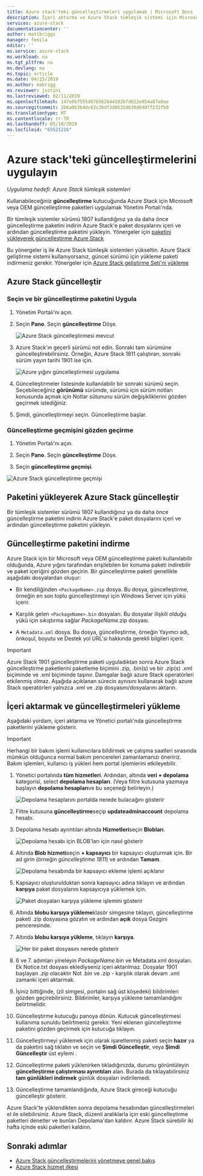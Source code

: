 ```yaml
---
title: Azure stack'teki güncelleştirmeleri uygulamak | Microsoft Docs
description: İçeri aktarma ve Azure Stack tümleşik sistemi için Microsoft güncelleştirme paketlerini yükleme hakkında bilgi edinin.
services: azure-stack
documentationcenter: ''
author: mattbriggs
manager: femila
editor: ''
ms.service: azure-stack
ms.workload: na
ms.tgt_pltfrm: na
ms.devlang: na
ms.topic: article
ms.date: 04/25/2019
ms.author: mabrigg
ms.reviewer: justini
ms.lastreviewed: 02/11/2019
ms.openlocfilehash: 147e6b7555d67b562b44102bfd022e954a87e0ae
ms.sourcegitcommit: 2b6a0b3b4dc63c26df3d0535d630d640ff232fb0
ms.translationtype: MT
ms.contentlocale: tr-TR
ms.lasthandoff: 05/10/2019
ms.locfileid: "65521216"
---
```

# <a name="apply-updates-in-azure-stack"></a>Azure stack'teki güncelleştirmelerini uygulayın

*Uygulama hedefi: Azure Stack tümleşik sistemleri*

Kullanabileceğiniz **güncelleştirme** kutucuğunda Azure Stack için Microsoft veya OEM güncelleştirme paketleri uygulamak Yönetim Portalı'nda.

Bir tümleşik sistemler sürümü 1807 kullandığınız ya da daha önce güncelleştirme paketini indirin Azure Stack'e paket dosyalarını içeri ve ardından güncelleştirme paketini yükleyin. Yönergeler için [paketini yükleyerek güncelleştirme Azure Stack](#update-azure-stack-by-downloading-the-package)

Bu yönergeler iş ile Azure Stack tümleşik sistemleri yükseltin. Azure Stack geliştirme sistemi kullanıyorsanız, güncel sürümü için yükleme paketi indirmeniz gerekir. Yönergeler için [Azure Stack geliştirme Seti'ni yükleme](../asdk/asdk-install.md)

## <a name="update-azure-stack"></a>Azure Stack güncelleştir

### <a name="select-and-apply-an-update-package"></a>Seçin ve bir güncelleştirme paketini Uygula

1. Yönetim Portalı'nı açın.

2. Seçin **Pano**. Seçin **güncelleştirme** Döşe.

    ![Azure Stack güncelleştirmesi mevcut](media/azure-stack-apply-updates/azure-stack-updates-1901-dashboard.png)

3. Azure Stack'ın geçerli sürümü not edin. Sonraki tam sürümüne güncelleştirebilirsiniz. Örneğin, Azure Stack 1811 çalıştıran, sonraki sürüm yayın tarihi 1901 ise için.

    ![Azure yığını güncelleştirmesi uygulama](media/azure-stack-apply-updates/azure-stack-updates-1901-updateavailable.png)

4. Güncelleştirmeler listesinde kullanılabilir bir sonraki sürümü seçin. Seçebileceğiniz **görünümü** sürümde, sürümü için sürüm notları konusunda açmak için Notlar sütununu sürüm değişikliklerini gözden geçirmek istediğiniz.

5. Şimdi, güncelleştirmeyi seçin. Güncelleştirme başlar.

### <a name="review-update-history"></a>Güncelleştirme geçmişini gözden geçirme

1. Yönetim Portalı'nı açın.

2. Seçin **Pano**. Seçin **güncelleştirme** Döşe.

3. Seçin **güncelleştirme geçmişi**.

![Azure Stack güncelleştirme geçmişi](media/azure-stack-apply-updates/azure-stack-update-history.PNG)

## <a name="update-azure-stack-by-downloading-the-package"></a>Paketini yükleyerek Azure Stack güncelleştir

Bir tümleşik sistemler sürümü 1807 kullandığınız ya da daha önce güncelleştirme paketini indirin Azure Stack'e paket dosyalarını içeri ve ardından güncelleştirme paketini yükleyin.

## <a name="download-the-update-package"></a>Güncelleştirme paketini indirme

Azure Stack için bir Microsoft veya OEM güncelleştirme paketi kullanılabilir olduğunda, Azure yığını tarafından erişilebilen bir konuma paketi indirebilir ve paket içeriğini gözden geçirin. Bir güncelleştirme paketi genellikle aşağıdaki dosyalardan oluşur:

- Bir kendiliğinden `<PackageName>.zip` dosya. Bu dosya, güncelleştirme, örneğin en son toplu güncelleştirmeyi için Windows Server için yükü içerir.

- Karşılık gelen `<PackageName>.bin` dosyaları. Bu dosyalar ilişkili olduğu yükü için sıkıştırma sağlar *PackageName*.zip dosyası.

- A `Metadata.xml` dosya. Bu dosya, güncelleştirme, örneğin Yayımcı adı, önkoşul, boyutu ve Destek yol URL'si hakkında gerekli bilgileri içerir.

> [!IMPORTANT]  
> Azure Stack 1901 güncelleştirme paketi uyguladıktan sonra Azure Stack güncelleştirme paketlerini paketleme biçimini .zip, .bin(s) ve bir .zip(s) .xml biçiminde ve .xml biçiminde taşınır. Damgalar bağlı azure Stack operatörleri etkilenmiş olmaz. Aşağıda açıklanan sürecin aynısını kullanarak bağlı azure Stack operatörleri yalnızca .xml ve .zip dosyasını/dosyalarını aktarın.

## <a name="import-and-install-updates"></a>İçeri aktarmak ve güncelleştirmeleri yükleme

Aşağıdaki yordam, içeri aktarma ve Yönetici portalı'nda güncelleştirme paketlerini yükleme gösterir.

> [!IMPORTANT]  
> Herhangi bir bakım işlemi kullanıcılara bildirmek ve çalışma saatleri sırasında mümkün olduğunca normal bakım pencereleri zamanlamanızı öneririz. Bakım işlemleri, kullanıcı iş yükleri hem portal işlemlerini etkileyebilir.

1. Yönetici portalında **tüm hizmetleri**. Ardından, altında **veri + depolama** kategorisi, select **depolama hesapları**. (Veya filtre kutusuna yazmaya başlayın **depolama hesapları**ve bu seçeneği belirleyin.)

    ![Depolama hesaplarını portalda nerede bulacağını gösterir](media/azure-stack-apply-updates/ApplyUpdates1.png)

2. Filtre kutusuna **güncelleştirme**seçip **updateadminaccount** depolama hesabı.

3. Depolama hesabı ayrıntıları altında **Hizmetleri**seçin **Blobları**.
 
    ![Depolama hesabı için BLOB'ları için nasıl gösterir](media/azure-stack-apply-updates/ApplyUpdates3.png) 

4. Altında **Blob hizmeti**seçin **+ kapsayıcı** bir kapsayıcı oluşturmak için. Bir ad girin (örneğin *güncelleştirme 1811*) ve ardından **Tamam**.
 
     ![Depolama hesabında bir kapsayıcı ekleme işlemi açıklanır](media/azure-stack-apply-updates/ApplyUpdates4.png)

5. Kapsayıcı oluşturulduktan sonra kapsayıcı adına tıklayın ve ardından **karşıya** paket dosyalarını kapsayıcıya yüklemek için.
 
    ![Paket dosyaları karşıya yükleme işlemini gösterir](media/azure-stack-apply-updates/ApplyUpdates5.png)

6. Altında **blobu karşıya yükleme**klasör simgesine tıklayın, güncelleştirme paketi .zip dosyasına gözatın ve ardından **açık** dosya Gezgini penceresinde.
  
7. Altında **blobu karşıya yükleme**, tıklayın **karşıya**.
  
    ![Her bir paket dosyasını nerede gösterir](media/azure-stack-apply-updates/ApplyUpdates6.png)

8. 6 ve 7. adımları yineleyin *PackageName*.bin ve Metadata.xml dosyaları. Ek Notice.txt dosyası eklediyseniz içeri aktarılmaz. Dosyalar 1901 başlayan .zip olacaktır Not .bin ve .zip - karşılık olarak devam .xml zamanki içeri aktarmak.

9. İşiniz bittiğinde, (zil simgesi, portalın sağ üst köşedeki) bildirimleri gözden geçirebilirsiniz. Bildirimler, karşıya yükleme tamamlandığını belirtmelidir.
10. Güncelleştirme kutucuğu panoya dönün. Kutucuk güncelleştirmesi kullanıma sunuldu belirtmeniz gerekir. Yeni eklenen güncelleştirme paketini gözden geçirmek için kutucuğa tıklayın.
11. Güncelleştirmeyi yüklemek için olarak işaretlenmiş paketi seçin **hazır** ya da paketini sağ tıklatın ve seçin ve **Şimdi Güncelleştir**, veya **Şimdi Güncelleştir** üst eylemi .
12. Güncelleştirme paketi yüklenirken tıkladığınızda, durumu görüntüleyin **güncelleştirme çalıştırması ayrıntıları** alan. Burada da tıklayabilirsiniz **tam günlükleri indirmek** günlük dosyaları indirilemedi.
13. Güncelleştirme tamamlandığında, Azure Stack gireceği kutucuğu güncelleştir gösterir.

Azure Stack'te yüklendikten sonra depolama hesabından güncelleştirmeleri el ile silebilirsiniz. Azure Stack, düzenli aralıklarla için eski güncelleştirme paketleri denetler ve bunları Depolama'dan kaldırır. Azure Stack sürebilir iki hafta içinde eski paketleri kaldırın.

## <a name="next-steps"></a>Sonraki adımlar

- [Azure Stack güncelleştirmelerini yönetmeye genel bakış](azure-stack-updates.md)
- [Azure Stack hizmet ilkesi](azure-stack-servicing-policy.md)
